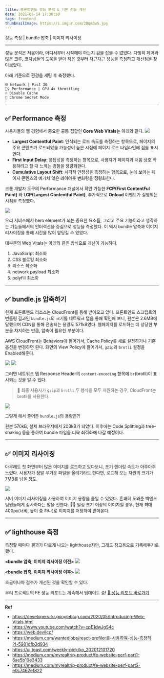 ```yaml
---
title: 프론트엔드 성능 분석 & 기본 성능 개선
date: 2021-08-14 17:30:59
tags: frontend
thumbnailImage: https://i.imgur.com/2Dqm3wS.jpg
---
```


성능 측정 | bundle 압축 | 이미지 리사이징

<!-- more -->

---

성능 분석은 처음이라, 어디서부터 시작해야 하는지 감을 잡을 수 없었다. 다행히 페어와 많은 크루, 코치님들의 도움을 받아 작은 것부터 차근차근 성능을 측정하고 개선점을 찾아보았다.

아래 기준으로 환경을 세팅 후 측정했다.

```
🌐 Network | Fast 3G
🏃‍♀️ Performance | CPU 4x throttling
🖱 Disable Cache
🤫 Chrome Secret Mode
```

---

## ✅ Performance 측정

사용자들의 웹 경험에서 중요한 공통 집합인 **Core Web Vitals**는 아래와 같다.
<img src="01.png" />

- **Largest Contentful Paint**: 인식되는 로드 속도를 측정하는 항목으로, 페이지의 주요 콘텐츠가 로드되었을 가능성이 높은 시점에 페이지 로드 타임라인에 점을 표시한다.
- **First Input Delay**: 응답성을 측정하는 항목으로, 사용자가 페이지와 처음 상호 작용하려고 할 때 느끼는 경험을 정량화한다.
- **Cumulative Layout Shift**: 시각적 안정성을 측정하는 항목으로, 눈에 보이는 페이지 콘텐츠의 예기치 않은 레이아웃 변화량을 정량화한다.

크롬 개발자 도구의 Performance 패널에서 확인 가능한 **FCP(First ContentFul Paint)** 와 **LCP(Largest Contentful Paint)**, 추가적으로 **Onload** 이벤트가 실행되는 시점을 측정했다.

<img src="02.png" />

우리 서비스에서 hero element가 되는 중요한 요소들, 그리고 주요 기능이라고 생각하는 기능들에서의 인터랙션을 중심으로 성능을 측정했다. 이 역시 bundle 압축과 이미지 리사이징을 통해 시간을 많이 앞당길 수 있었다.

대부분의 Web Vitals는 아래와 같은 방식으로 개선이 가능하다.

1. JavaScript 최소화
2. CSS 블로킹 최소화
3. 리소스 최소화
4. network payload 최소화
5. polyfill 최소화

---

## ✅ bundle.js 압축하기

현재 프론트엔드 리소스는 CloudFront를 통해 받아오고 있다. 프론트엔드 스크립트의 번들링 결과인 `bundle.js`의 크기를 네트워크 탭을 통해 확인해 보니, 원본은 2.6MB에 달했으며 CDN을 통해 전송되는 용량도 571kB였다. 웹페이지를 로드하는 데 상당한 부분을 차지하는 만큼, 압축이 필요한 부분이다.

AWS CloudFront는 Behaviors에 들어가서, Cache Policy를 새로 설정하거나 기존 옵션을 변경하면 된다. 화면의 View Policy에 들어가서, `gzip`과 `brotli` 설정을 Enabled해준다.

<img src="03.png" />
<img src="04.png" />

그러면 네트워크 탭 Response Header의 `content-encoding` 항목에 `br`(brotli)이 표시되는 것을 알 수 있다.

> 👾 최종 사용자가 `gzip`과 `brotli` 두 형식을 모두 지원하는 경우, CloudFront는 brotli를 사용한다.

<img src="05.png" />

그렇게 해서 줄어든 `bundle.js`의 용량은?!

원본 570kB, 실제 브라우저에서 203kB가 되었다. 이후에는 Code Splitting과 tree-shaking 등을 통하여 bundle 파일을 더욱 최적화해 나갈 예정이다.

---

## ✅ 이미지 리사이징

아무래도 첫 화면부터 많은 이미지를 로드하고 있다보니, 초기 렌더링 속도가 아주아주 느렸다. 사용자가 정말 무거운 파일을 올리기라도 한다면, 로드해 오는 자원의 크기가 7MB를 넘을 정도.

<img src="06.png" />

서버 이미지 리사이징을 사용하여 이미지 용량을 줄일 수 있었다. 흔쾌히 도와준 백엔드 팀원들에게 감사하다는 말을 전한다. 🙇‍♀️ 일정 크기 이상의 이미지일 경우, 현재 최대 400px(너비, 높이 중 하나)로 이미지를 저장하여 받아온다.

---

## ✅ lighthouse 측정

측정할 때마다 결과가 다르게 나오는 lighthouse지만, 그래도 참고용으로 기록해두기로 했다.

**<bundle 압축, 이미지 리사이징 이전>**
<img src="07.png" />

**<bundle 압축, 이미지 리사이징 이후>**
<img src="08.png" />

조금이나마 점수가 개선된 것을 확인할 수 있다.

우리 프로젝트의 FE 성능 리포트는 계속해서 업데이트 중!
[📜 성능 리포트 바로가기](https://nolto.notion.site/3b32f3cbedbd4f3d9c01c53c0eafcac7)

---

**Ref**

- https://developers-kr.googleblog.com/2020/05/Introducing-Web-Vitals.html
- https://www.youtube.com/watch?v=cpE1dwJgS4c
- https://web.dev/lcp/
- https://medium.com/wantedjobs/react-profiler를-사용하여-성능-측정하기-5981dfb3d934
- https://ui.toast.com/weekly-pick/ko_202012101720
- https://medium.com/myrealtrip-product/fe-website-perf-part1-6ae5b10e3433
- https://medium.com/myrealtrip-product/fe-website-perf-part2-e0c7462ef822
